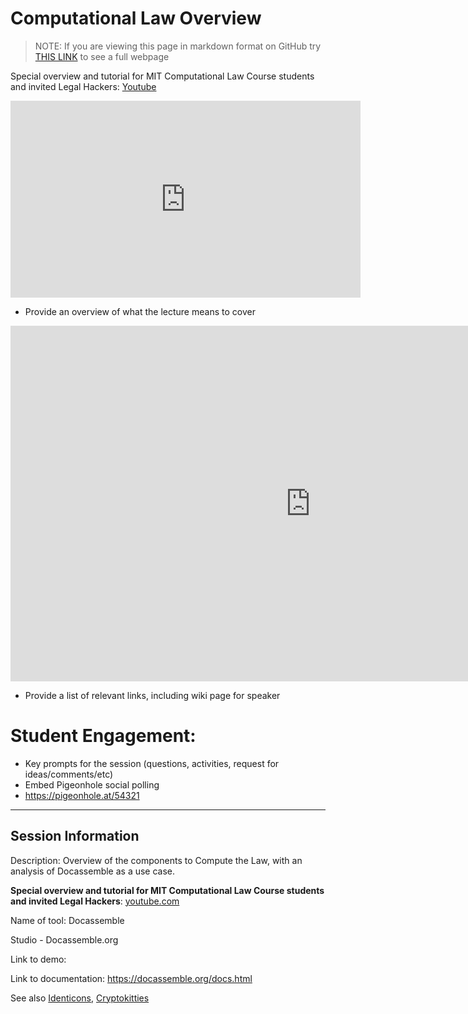 # Computational Law Overview

> NOTE: If you are viewing this page in markdown format on GitHub try [THIS LINK](https://mitmedialab.github.io/2019-MIT-Computational-Law-Course/session-lecture-Computational-Law-and-Docassemble.html) to see a full webpage

Special overview and tutorial for MIT Computational Law Course students and invited Legal Hackers: [Youtube](www.youtube.com)

<iframe width="560" height="315" src="https://www.youtube.com/" frameborder="0" allow="accelerometer; autoplay; encrypted-media; gyroscope; picture-in-picture" allowfullscreen></iframe>

* Provide an overview of what the lecture means to cover
<iframe src="https://docs.google.com/presentation/d/e/2PACX-1vTsUbm6bKefjSwrkn1rk64F1WAsNOv4Jym5AycCMhHDgRgJ94tDq3UHkwf94aEskfivkwwMOY4L1Z_V/embed?start=false&loop=false&delayms=3000" frameborder="0" width="960" height="569" allowfullscreen="true" mozallowfullscreen="true" webkitallowfullscreen="true"></iframe>

* Provide a list of relevant links, including wiki page for speaker

# Student Engagement:
  * Key prompts for the session (questions, activities, request for ideas/comments/etc)
  * Embed Pigeonhole social polling
  * https://pigeonhole.at/54321


----

## Session Information

Description: Overview of the components to Compute the Law, with an analysis of Docassemble as a use case.

**Special overview and tutorial for MIT Computational Law Course students and invited Legal Hackers**: [youtube.com](youtube.com)

Name of tool: Docassemble

Studio - Docassemble.org

Link to demo: 

Link to documentation: https://docassemble.org/docs.html

See also [Identicons](http://identicon.net/), [Cryptokitties](https://www.cryptokitties.co/)
